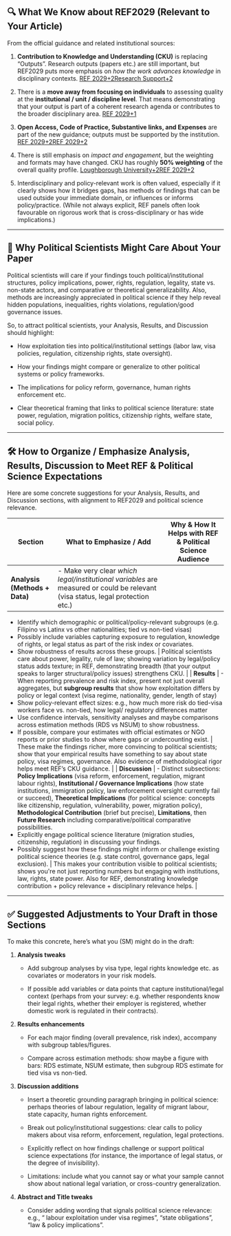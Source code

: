 
🔍 What We Know about REF2029 (Relevant to Your Article)
--------------------------------------------------------

From the official guidance and related institutional sources:

1. **Contribution to Knowledge and Understanding (CKU)** is replacing “Outputs”. Research outputs (papers etc.) are still important, but REF2029 puts more emphasis on _how the work advances knowledge_ in disciplinary contexts. [REF 2029+2Research Support+2](https://2029.ref.ac.uk/news/cku-cop-guidance-released/?utm_source=chatgpt.com)
    
2. There is a **move away from focusing on individuals** to assessing quality at the **institutional / unit / discipline level**. That means demonstrating that your output is part of a coherent research agenda or contributes to the broader disciplinary area. [REF 2029+1](https://2029.ref.ac.uk/news/cku-cop-guidance-released/?utm_source=chatgpt.com)
    
3. **Open Access, Code of Practice, Substantive links, and Expenses** are part of the new guidance; outputs must be supported by the institution. [REF 2029+2REF 2029+2](https://2029.ref.ac.uk/news/cku-cop-guidance-released/?utm_source=chatgpt.com)
    
4. There is still emphasis on _impact and engagement_, but the weighting and formats may have changed. CKU has roughly **50% weighting** of the overall quality profile. [Loughborough University+2REF 2029+2](https://www.lboro.ac.uk/internal/research-innovation-support/ref2029/?utm_source=chatgpt.com)
    
5. Interdisciplinary and policy-relevant work is often valued, especially if it clearly shows how it bridges gaps, has methods or findings that can be used outside your immediate domain, or influences or informs policy/practice. (While not always explicit, REF panels often look favourable on rigorous work that is cross-disciplinary or has wide implications.)
    

* * *

🎯 Why Political Scientists Might Care About Your Paper
-------------------------------------------------------

Political scientists will care if your findings touch political/institutional structures, policy implications, power, rights, regulation, legality, state vs. non-state actors, and comparative or theoretical generalizability. Also, methods are increasingly appreciated in political science if they help reveal hidden populations, inequalities, rights violations, regulation/good governance issues.

So, to attract political scientists, your Analysis, Results, and Discussion should highlight:

* How exploitation ties into political/institutional settings (labor law, visa policies, regulation, citizenship rights, state oversight).
    
* How your findings might compare or generalize to other political systems or policy frameworks.
    
* The implications for policy reform, governance, human rights enforcement etc.
    
* Clear theoretical framing that links to political science literature: state power, regulation, migration politics, citizenship rights, welfare state, social policy.
    

* * *

🛠 How to Organize / Emphasize Analysis, Results, Discussion to Meet REF & Political Science Expectations
---------------------------------------------------------------------------------------------------------

Here are some concrete suggestions for your Analysis, Results, and Discussion sections, with alignment to REF2029 and political science relevance.

| Section | What to Emphasize / Add | Why & How It Helps with REF & Political Science Audience |
| --- | --- | --- |
| **Analysis (Methods + Data)** | - Make very clear _which legal/institutional variables_ are measured or could be relevant (visa status, legal protection etc.)  
- Identify which demographic or political/policy-relevant subgroups (e.g. Filipino vs Latinx vs other nationalities; tied vs non-tied visas)  
- Possibly include variables capturing exposure to regulation, knowledge of rights, or legal status as part of the risk index or covariates.  
- Show robustness of results across these groups. | Political scientists care about power, legality, rule of law; showing variation by legal/policy status adds texture; in REF, demonstrating breadth (that your output speaks to larger structural/policy issues) strengthens CKU. |
| **Results** | - When reporting prevalence and risk index, present not just overall aggregates, but **subgroup results** that show how exploitation differs by policy or legal context (visa regime, nationality, gender, length of stay)  
- Show policy-relevant effect sizes: e.g., how much more risk do tied-visa workers face vs. non-tied, how legal/ regulatory differences matter  
- Use confidence intervals, sensitivity analyses and maybe comparisons across estimation methods (RDS vs NSUM) to show robustness.  
- If possible, compare your estimates with official estimates or NGO reports or prior studies to show where gaps or undercounting exist. | These make the findings richer, more convincing to political scientists; show that your empirical results have something to say about state policy, visa regimes, governance. Also evidence of methodological rigor helps meet REF’s CKU guidance. |
| **Discussion** | - Distinct subsections: **Policy Implications** (visa reform, enforcement, regulation, migrant labour rights), **Institutional / Governance Implications** (how state institutions, immigration policy, law enforcement oversight currently fail or succeed), **Theoretical Implications** (for political science: concepts like citizenship, regulation, vulnerability, power, migration policy), **Methodological Contribution** (brief but precise), **Limitations**, then **Future Research** including comparative/political comparative possibilities.  
- Explicitly engage political science literature (migration studies, citizenship, regulation) in discussing your findings.  
- Possibly suggest how these findings might inform or challenge existing political science theories (e.g. state control, governance gaps, legal exclusion). | This makes your contribution visible to political scientists; shows you're not just reporting numbers but engaging with institutions, law, rights, state power. Also for REF, demonstrating knowledge contribution + policy relevance + disciplinary relevance helps. |

* * *

✅ Suggested Adjustments to Your Draft in those Sections
-------------------------------------------------------

To make this concrete, here’s what you (SM) might do in the draft:

1. **Analysis tweaks**
    
    * Add subgroup analyses by visa type, legal rights knowledge etc. as covariates or moderators in your risk models.
        
    * If possible add variables or data points that capture institutional/legal context (perhaps from your survey: e.g. whether respondents know their legal rights, whether their employer is registered, whether domestic work is regulated in their contracts).
        
2. **Results enhancements**
    
    * For each major finding (overall prevalence, risk index), accompany with subgroup tables/figures.
        
    * Compare across estimation methods: show maybe a figure with bars: RDS estimate, NSUM estimate, then subgroup RDS estimate for tied visa vs non-tied.
        
3. **Discussion additions**
    
    * Insert a theoretic grounding paragraph bringing in political science: perhaps theories of labour regulation, legality of migrant labour, state capacity, human rights enforcement.
        
    * Break out policy/institutional suggestions: clear calls to policy makers about visa reform, enforcement, regulation, legal protections.
        
    * Explicitly reflect on how findings challenge or support political science expectations (for instance, the importance of legal status, or the degree of invisibility).
        
    * Limitations: include what you cannot say or what your sample cannot show about national legal variation, or cross-country generalization.
        
4. **Abstract and Title tweaks**
    
    * Consider adding wording that signals political science relevance: e.g., “ labour exploitation under visa regimes”, “state obligations”, “law & policy implications”.
        